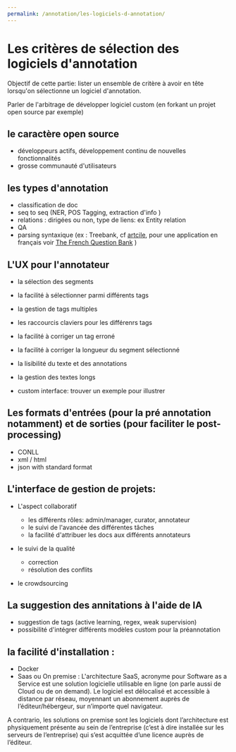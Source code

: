 ```yaml
---
permalink: /annotation/les-logiciels-d-annotation/
---
```


# Les critères de sélection des logiciels d'annotation 

Objectif de cette partie: lister un ensemble de critère à avoir en tête lorsqu'on 
sélectionne un logiciel d'annotation. 

Parler de l'arbitrage de développer logiciel custom (en forkant un projet open source par exemple)

## le caractère open source
- développeurs actifs, développement continu de nouvelles fonctionnalités 
- grosse communauté d'utilisateurs 

## les types d'annotation 
- classification de doc 
- seq to seq (NER, POS Tagging, extraction d'info )
- relations : dirigées ou non, type de liens: ex Entity relation 
- QA
- parsing syntaxique (ex : Treebank, 
cf [artcile](https://cl.lingfil.uu.se/~nivre/docs/hsk.pdf), pour une application en français
 voir [The French Question Bank](http://alpage.inria.fr/Treebanks/FQB/lrec2016_QuestionBank.pdf) )

## L'UX pour l'annotateur 
- la sélection des segments 
- la facilité à sélectionner parmi différents tags
- la gestion de tags multiples 
- les raccourcis claviers pour les différenrs tags 
- la facilité à corriger un tag erroné
- la facilité à corriger la longueur du segment sélectionné 
- la lisibilité du texte et des annotations 
- la gestion des textes longs 

- custom interface: trouver un exemple pour illustrer 
    
## Les formats d'entrées (pour la pré annotation notamment) et de sorties (pour faciliter le post-processing)
- CONLL
- xml / html 
- json with standard format 


## L'interface de gestion de projets: 

- L'aspect collaboratif 
    - les différents rôles: admin/manager, curator, annotateur
    - le suivi de l'avancée des différentes tâches 
    - la facilité d'attribuer les docs aux différents annotateurs

- le suivi de la qualité 
    - correction 
    - résolution des conflits 

- le crowdsourcing 


## La suggestion des annitations à l'aide de IA 
- suggestion de tags (active learning, regex, weak supervision)
- possibilité d'intégrer différents modèles custom pour la préannotation 


## la facilité d'installation : 
- Docker
- Saas ou On premise : 
L'architecture SaaS, acronyme pour Software as a Service est une solution logicielle utilisable en ligne (on 
parle aussi de Cloud ou de on demand). Le logiciel est délocalisé et accessible à distance par 
réseau, moyennant un abonnement auprès de l’éditeur/hébergeur, sur n’importe quel navigateur.

A contrario, les solutions on premise sont les logiciels dont l’architecture est physiquement 
présente au sein de l’entreprise (c’est à dire installée sur les serveurs de l’entreprise) qui 
s’est acquittée d’une licence auprès de l’éditeur.